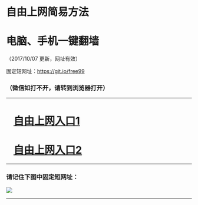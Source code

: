 ﻿# 自由上网简易方法

# 电脑、手机一键翻墙

（2017/10/07 更新，网址有效）

固定短网址：https://git.io/free99

### （微信如打不开，请转到浏览器打开）


***





# &nbsp;&nbsp; <a href="http://ft1114026537.fwq-tz-1001.info/fwqtz01.html?t=100700113036 " target="_blank">自由上网入口1</a>
# &nbsp;&nbsp; <a href="http://ft1633832255.fwq-tz-1002.info/fwqtz02.html?t=10070015994 " target="_blank">自由上网入口2</a>
***

### 请记住下图中固定短网址：

<img src="https://s3-us-west-2.amazonaws.com/fwq-1001/yjfq-20170905okok.png" /> 


***

